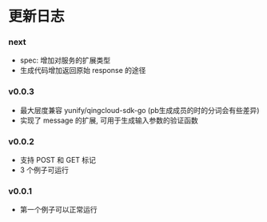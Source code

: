 # 更新日志

### next

- spec: 增加对服务的扩展类型
- 生成代码增加返回原始 response 的途径

### v0.0.3

- 最大层度兼容 yunify/qingcloud-sdk-go (pb生成成员的时的分词会有些差异)
- 实现了 message 的扩展, 可用于生成输入参数的验证函数

### v0.0.2

- 支持 POST 和 GET 标记
- 3 个例子可运行

### v0.0.1

- 第一个例子可以正常运行
